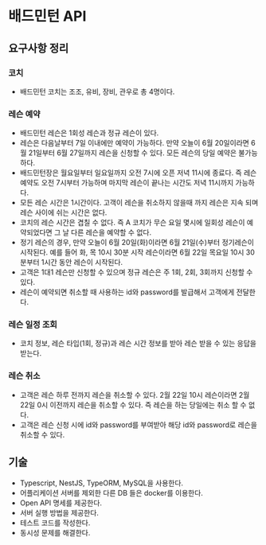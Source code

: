 # 배드민턴 API

## 요구사항 정리

### 코치

- 배드민턴 코치는 조조, 유비, 장비, 관우로 총 4명이다.

### 레슨 예약

- 배드민턴 레슨은 1회성 레슨과 정규 레슨이 있다.
- 레슨은 다음날부터 7일 이내에만 예약이 가능하다. 만약 오늘이 6월 20일이라면 6월 21일부터 6월 27일까지 레슨을 신청할 수 있다. 모든 레슨의 당일 예약은 불가능하다.
- 배드민턴장은 월요일부터 일요일까지 오전 7시에 오픈 저녁 11시에 종료다. 즉 레슨 예약도 오전 7시부터 가능하며 마지막 레슨이 끝나는 시간도 저녁 11시까지 가능하다.
- 모든 레슨 시간은 1시간이다. 고객이 레슨을 취소하지 않을때 까지 레슨은 지속 되며 레슨 사이에 쉬는 시간은 없다.
- 코치의 레슨 시간은 겹칠 수 없다. 즉 A 코치가 무슨 요일 몇시에 일회성 레슨이 예약되었다면 그 날 다른 레슨을 예약할 수 없다.
- 정기 레슨의 경우, 만약 오늘이 6월 20일(화)이라면 6월 21일(수)부터 정기레슨이 시작된다. 예를 들어 화, 목 10시 30분 시작 레슨이라면 6월 22일 목요일 10시 30분부터 1시간 동안 레슨이 시작된다.
- 고객은 1대1 레슨만 신청할 수 있으며 정규 레슨은 주 1회, 2회, 3회까지 신청할 수 있다.
- 레슨이 예약되면 취소할 때 사용하는 id와 password를 발급해서 고객에게 전달한다.

### 레슨 일정 조회

- 코치 정보, 레슨 타입(1회, 정규)과 레슨 시간 정보를 받아 레슨 받을 수 있는 응답을 받는다.

### 레슨 취소

- 고객은 레슨 하루 전까지 레슨을 취소할 수 있다. 2월 22일 10시 레슨이라면 2월 22일 0시 이전까지 레슨을 취소할 수 있다. 즉 레슨을 하는 당일에는 취소 할 수 없다.
- 고객은 레슨 신청 시에 id와 password를 부여받아 해당 id와 password로 레슨을 취소할 수 있다.

## 기술

- Typescript, NestJS, TypeORM, MySQL을 사용한다.
- 어플리케이션 서버를 제외한 다른 DB 들은 docker를 이용한다.
- Open API 명세를 제공한다.
- 서버 실행 방법을 제공한다.
- 테스트 코드를 작성한다.
- 동시성 문제를 해결한다.
